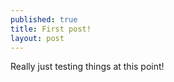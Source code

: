 ```yaml
---
published: true
title: First post!
layout: post
---
```

Really just testing things at this point!